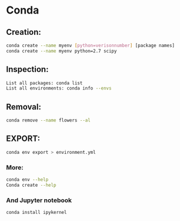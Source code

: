 # Conda
## Creation:
```bash
conda create --name myenv [python=verisonnumber] [package names]
conda create --name myenv python=2.7 scipy
```
## Inspection:
```bash
List all packages: conda list
List all environments: conda info --envs
```

## Removal:
```bash
conda remove --name flowers --al
```

## EXPORT:
```bash
conda env export > environment.yml
```

### More:
```bash
conda env --help
Conda create --help
```
### And Jupyter notebook
```bash
conda install ipykernel
```
